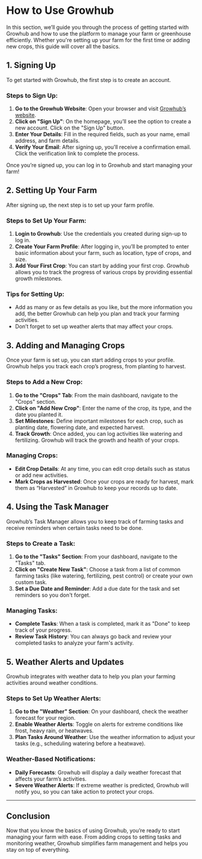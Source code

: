 # How to Use Growhub

In this section, we’ll guide you through the process of getting started with Growhub and how to use the platform to manage your farm or greenhouse efficiently. Whether you're setting up your farm for the first time or adding new crops, this guide will cover all the basics.

## 1. Signing Up

To get started with Growhub, the first step is to create an account.

### Steps to Sign Up:
1. **Go to the Growhub Website**: Open your browser and visit [Growhub’s website](https://vdeijk.github.io/growhub).
2. **Click on "Sign Up"**: On the homepage, you’ll see the option to create a new account. Click on the "Sign Up" button.
3. **Enter Your Details**: Fill in the required fields, such as your name, email address, and farm details.
4. **Verify Your Email**: After signing up, you'll receive a confirmation email. Click the verification link to complete the process.

Once you’re signed up, you can log in to Growhub and start managing your farm!

## 2. Setting Up Your Farm

After signing up, the next step is to set up your farm profile.

### Steps to Set Up Your Farm:
1. **Login to Growhub**: Use the credentials you created during sign-up to log in.
2. **Create Your Farm Profile**: After logging in, you’ll be prompted to enter basic information about your farm, such as location, type of crops, and size.
3. **Add Your First Crop**: You can start by adding your first crop. Growhub allows you to track the progress of various crops by providing essential growth milestones.
   
### Tips for Setting Up:
- Add as many or as few details as you like, but the more information you add, the better Growhub can help you plan and track your farming activities.
- Don’t forget to set up weather alerts that may affect your crops.

## 3. Adding and Managing Crops

Once your farm is set up, you can start adding crops to your profile. Growhub helps you track each crop’s progress, from planting to harvest.

### Steps to Add a New Crop:
1. **Go to the "Crops" Tab**: From the main dashboard, navigate to the "Crops" section.
2. **Click on "Add New Crop"**: Enter the name of the crop, its type, and the date you planted it.
3. **Set Milestones**: Define important milestones for each crop, such as planting date, flowering date, and expected harvest.
4. **Track Growth**: Once added, you can log activities like watering and fertilizing. Growhub will track the growth and health of your crops.

### Managing Crops:
- **Edit Crop Details**: At any time, you can edit crop details such as status or add new activities.
- **Mark Crops as Harvested**: Once your crops are ready for harvest, mark them as “Harvested” in Growhub to keep your records up to date.

## 4. Using the Task Manager

Growhub’s Task Manager allows you to keep track of farming tasks and receive reminders when certain tasks need to be done.

### Steps to Create a Task:
1. **Go to the "Tasks" Section**: From your dashboard, navigate to the "Tasks" tab.
2. **Click on "Create New Task"**: Choose a task from a list of common farming tasks (like watering, fertilizing, pest control) or create your own custom task.
3. **Set a Due Date and Reminder**: Add a due date for the task and set reminders so you don't forget.

### Managing Tasks:
- **Complete Tasks**: When a task is completed, mark it as "Done" to keep track of your progress.
- **Review Task History**: You can always go back and review your completed tasks to analyze your farm's activity.

## 5. Weather Alerts and Updates

Growhub integrates with weather data to help you plan your farming activities around weather conditions.

### Steps to Set Up Weather Alerts:
1. **Go to the "Weather" Section**: On your dashboard, check the weather forecast for your region.
2. **Enable Weather Alerts**: Toggle on alerts for extreme conditions like frost, heavy rain, or heatwaves.
3. **Plan Tasks Around Weather**: Use the weather information to adjust your tasks (e.g., scheduling watering before a heatwave).

### Weather-Based Notifications:
- **Daily Forecasts**: Growhub will display a daily weather forecast that affects your farm’s activities.
- **Severe Weather Alerts**: If extreme weather is predicted, Growhub will notify you, so you can take action to protect your crops.

---

## Conclusion

Now that you know the basics of using Growhub, you’re ready to start managing your farm with ease. From adding crops to setting tasks and monitoring weather, Growhub simplifies farm management and helps you stay on top of everything.
